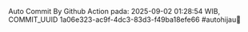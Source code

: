 Auto Commit By Github Action pada: 2025-09-02 01:28:54 WIB, COMMIT_UUID 1a06e323-ac9f-4dc3-83d3-f49ba18efe66 #autohijau🗿
